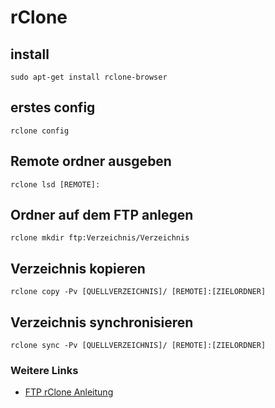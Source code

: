 # rClone

## install
```
sudo apt-get install rclone-browser
```

## erstes config
```
rclone config
```

## Remote ordner ausgeben
```
rclone lsd [REMOTE]:
```

## Ordner auf dem FTP anlegen
```
rclone mkdir ftp:Verzeichnis/Verzeichnis
```
## Verzeichnis kopieren
```
rclone copy -Pv [QUELLVERZEICHNIS]/ [REMOTE]:[ZIELORDNER]
```
## Verzeichnis synchronisieren
```
rclone sync -Pv [QUELLVERZEICHNIS]/ [REMOTE]:[ZIELORDNER]
```

### Weitere Links
+ [FTP rClone Anleitung](https://rclone.org/ftp/)
